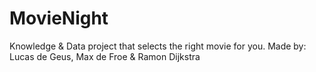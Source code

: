 # MovieNight
Knowledge &amp; Data project that selects the right movie for you.
Made by: Lucas de Geus, Max de Froe & Ramon Dijkstra